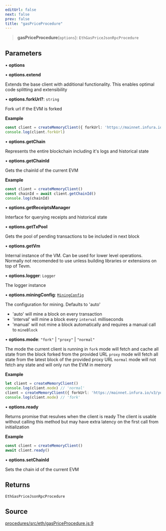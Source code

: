 ```yaml
---
editUrl: false
next: false
prev: false
title: "gasPriceProcedure"
---
```


> **gasPriceProcedure**(`options`): `EthGasPriceJsonRpcProcedure`

## Parameters

• **options**

• **options\.extend**

Extends the base client with additional functionality. This enables optimal code splitting
and extensibility

• **options\.forkUrl?**: `string`

Fork url if the EVM is forked

**Example**
```ts
const client = createMemoryClient({ forkUrl: 'https://mainnet.infura.io/v3/your-api-key' })
console.log(client.forkUrl)
```

• **options\.getChain**

Represents the entire blockchain including it's logs and historical state

• **options\.getChainId**

Gets the chainId of the current EVM

**Example**
```ts
const client = createMemoryClient()
const chainId = await client.getChainId()
console.log(chainId)
```

• **options\.getReceiptsManager**

Interface for querying receipts and historical state

• **options\.getTxPool**

Gets the pool of pending transactions to be included in next block

• **options\.getVm**

Internal instance of the VM. Can be used for lower level operations.
Normally not recomended to use unless building libraries or extensions
on top of Tevm.

• **options\.logger**: `Logger`

The logger instance

• **options\.miningConfig**: [`MiningConfig`](/reference/base-client/type-aliases/miningconfig/)

The configuration for mining. Defaults to 'auto'
- 'auto' will mine a block on every transaction
- 'interval' will mine a block every `interval` milliseconds
- 'manual' will not mine a block automatically and requires a manual call to `mineBlock`

• **options\.mode**: `"fork"` \| `"proxy"` \| `"normal"`

The mode the current client is running in
`fork` mode will fetch and cache all state from the block forked from the provided URL
`proxy` mode will fetch all state from the latest block of the provided proxy URL
`normal` mode will not fetch any state and will only run the EVM in memory

**Example**
```ts
let client = createMemoryClient()
console.log(client.mode) // 'normal'
client = createMemoryClient({ forkUrl: 'https://mainnet.infura.io/v3/your-api-key' })
console.log(client.mode) // 'fork'
```

• **options\.ready**

Returns promise that resulves when the client is ready
The client is usable without calling this method but may
have extra latency on the first call from initialization

**Example**
```ts
const client = createMemoryClient()
await client.ready()
```

• **options\.setChainId**

Sets the chain id of the current EVM

## Returns

`EthGasPriceJsonRpcProcedure`

## Source

[procedures/src/eth/gasPriceProcedure.js:9](https://github.com/evmts/tevm-monorepo/blob/main/packages/procedures/src/eth/gasPriceProcedure.js#L9)
